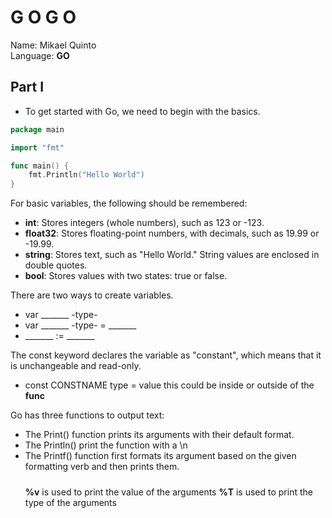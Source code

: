 # G O  G O
Name: Mikael Quinto  
Language: **GO**

## Part I
- To get started with Go, we need to begin with the basics.
``` GO
package main

import "fmt"

func main() {
	fmt.Println("Hello World")
}
```
For basic variables, the following should be remembered:
- **int**: Stores integers (whole numbers), such as 123 or -123.
- **float32**: Stores floating-point numbers, with decimals, such as 19.99 or -19.99.
- **string**: Stores text, such as "Hello World." String values are enclosed in double quotes.
- **bool**: Stores values with two states: true or false.

There are two ways to create variables.
- var _______ -type-
- var _______ -type- = _______
- _______ := _______

The const keyword declares the variable as "constant", which means that it is unchangeable and read-only.
- const CONSTNAME type = value
this could be inside or outside of the **func**

Go has three functions to output text:

- The Print() function prints its arguments with their default format.
- The Println() print the function with a \n
- The Printf() function first formats its argument based on the given formatting verb and then prints them.
  #####
  	**%v** is used to print the value of the arguments
  	**%T** is used to print the type of the arguments

